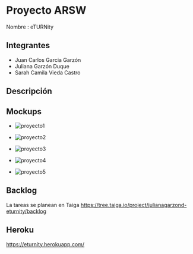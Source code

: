 # Proyecto ARSW
Nombre : eTURNity

## Integrantes
- Juan Carlos Garcia Garzón
- Juliana Garzón Duque
- Sarah Camila Vieda Castro

## Descripción 

## Mockups
- ![proyecto1](https://user-images.githubusercontent.com/43153078/74982676-941fc800-5402-11ea-9abf-a7f5234e221e.PNG)

- ![proyecto2](https://user-images.githubusercontent.com/43153078/74982680-94b85e80-5402-11ea-9854-3256d1ef98a1.PNG)

- ![proyecto3](https://user-images.githubusercontent.com/43153078/74982682-9550f500-5402-11ea-804f-94c400802730.PNG)

- ![proyecto4](https://user-images.githubusercontent.com/43153078/74982683-9550f500-5402-11ea-9b06-f15cb1361528.PNG)

- ![proyecto5](https://user-images.githubusercontent.com/43153078/74982684-9550f500-5402-11ea-81af-b8e9e4f0ee00.PNG)


## Backlog
La tareas se planean en Taiga
https://tree.taiga.io/project/julianagarzond-eturnity/backlog

## Heroku 

https://eturnity.herokuapp.com/

